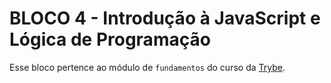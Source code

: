 # BLOCO 4 - Introdução à JavaScript e Lógica de Programação 

Esse bloco pertence ao módulo de `fundamentos` do curso da [Trybe](https://www.betrybe.com/). 
